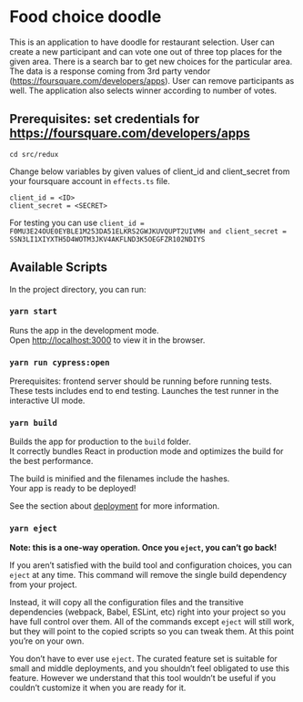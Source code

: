 # Food choice doodle
This is an application to have doodle for restaurant selection. User can create a new participant and can vote one out of three top places for the given area. There is a search bar to get new choices for the particular area. The data is a response coming from 3rd party vendor (https://foursquare.com/developers/apps). User can remove participants as well. The application also selects winner according to number of votes. 

## Prerequisites: set credentials for https://foursquare.com/developers/apps
```
cd src/redux
```
Change below variables by given values of client_id and client_secret from your foursquare account in ```effects.ts``` file.

```
client_id = <ID>  
client_secret = <SECRET>
```
For testing you can use ```client_id = F0MU3E24OUE0EYBLE1M253DA51ELKRS2GWJKUVQUPT2UIVMH and client_secret = SSN3LI1XIYXTH5D4WOTM3JKV4AKFLND3K5OEGFZR102NDIYS ```

## Available Scripts

In the project directory, you can run:

### `yarn start`

Runs the app in the development mode.\
Open [http://localhost:3000](http://localhost:3000) to view it in the browser.


### `yarn run cypress:open`

Prerequisites: frontend server should be running before running tests. These tests includes end to end testing. 
Launches the test runner in the interactive UI mode.

### `yarn build`

Builds the app for production to the `build` folder.\
It correctly bundles React in production mode and optimizes the build for the best performance.

The build is minified and the filenames include the hashes.\
Your app is ready to be deployed!

See the section about [deployment](https://facebook.github.io/create-react-app/docs/deployment) for more information.

### `yarn eject`

**Note: this is a one-way operation. Once you `eject`, you can’t go back!**

If you aren’t satisfied with the build tool and configuration choices, you can `eject` at any time. This command will remove the single build dependency from your project.

Instead, it will copy all the configuration files and the transitive dependencies (webpack, Babel, ESLint, etc) right into your project so you have full control over them. All of the commands except `eject` will still work, but they will point to the copied scripts so you can tweak them. At this point you’re on your own.

You don’t have to ever use `eject`. The curated feature set is suitable for small and middle deployments, and you shouldn’t feel obligated to use this feature. However we understand that this tool wouldn’t be useful if you couldn’t customize it when you are ready for it.
